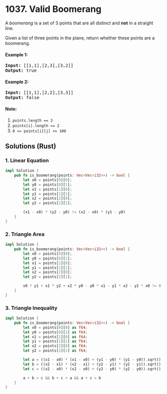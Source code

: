 # 1037. Valid Boomerang
A *boomerang* is a set of 3 points that are all distinct and **not** in a straight line.

Given a list of three points in the plane, return whether these points are a boomerang.

#### Example 1:
<pre>
<strong>Input:</strong> [[1,1],[2,3],[3,2]]
<strong>Output:</strong> true
</pre>

#### Example 2:
<pre>
<strong>Input:</strong> [[1,1],[2,2],[3,3]]
<strong>Output:</strong> false
</pre>

#### Note:
1. ```points.length == 3```
2. ```points[i].length == 2```
3. ```0 <= points[i][j] <= 100```

## Solutions (Rust)

### 1. Linear Equation
```Rust
impl Solution {
    pub fn is_boomerang(points: Vec<Vec<i32>>) -> bool {
        let x0 = points[0][0];
        let y0 = points[0][1];
        let x1 = points[1][0];
        let y1 = points[1][1];
        let x2 = points[2][0];
        let y2 = points[2][1];

        (x1 - x0) * (y2 - y0) != (x2 - x0) * (y1 - y0)
    }
}
```

### 2. Triangle Area
```Rust
impl Solution {
    pub fn is_boomerang(points: Vec<Vec<i32>>) -> bool {
        let x0 = points[0][0];
        let y0 = points[0][1];
        let x1 = points[1][0];
        let y1 = points[1][1];
        let x2 = points[2][0];
        let y2 = points[2][1];

        x0 * y1 + x1 * y2 + x2 * y0 - y0 * x1 - y1 * x2 - y2 * x0 != 0
    }
}
```

### 3. Triangle Inequality
```Rust
impl Solution {
    pub fn is_boomerang(points: Vec<Vec<i32>>) -> bool {
        let x0 = points[0][0] as f64;
        let y0 = points[0][1] as f64;
        let x1 = points[1][0] as f64;
        let y1 = points[1][1] as f64;
        let x2 = points[2][0] as f64;
        let y2 = points[2][1] as f64;

        let a = ((x1 - x0) * (x1 - x0) + (y1 - y0) * (y1 - y0)).sqrt();
        let b = ((x2 - x1) * (x2 - x1) + (y2 - y1) * (y2 - y1)).sqrt();
        let c = ((x2 - x0) * (x2 - x0) + (y2 - y0) * (y2 - y0)).sqrt();

        a + b > c && b + c > a && a + c > b
    }
}
```
